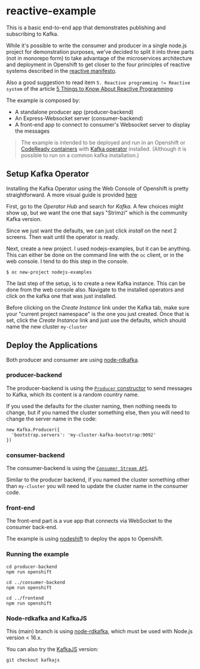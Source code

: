 # reactive-example

This is a basic end-to-end app that demonstrates publishing and subscribing to Kafka.

While it's possible to write the consumer and producer in a single node.js project for demonstration purposes, we've decided to split it into three parts (not in monorepo form) to take advantage of the microservices architecture and deployment in Openshift to get closer to the four principles of reactive systems described in the 
[reactive manifesto](https://www.reactivemanifesto.org/).

Also a good suggestion to read item `5. Reactive programming != Reactive system` of the article [5 Things to Know About Reactive Programming](https://developers.redhat.com/blog/2017/06/30/5-things-to-know-about-reactive-programming)

The example is composed by:

- A standalone producer app (producer-backend)
- An Express-Websocket server (consumer-backend)
- A front-end app to connect to consumer's Websocket server to display the messages

> The example is intended to be deployed and run in an Openshift or [CodeReady containers](https://developers.redhat.com/products/codeready-containers/overview) with [Kafka operator](https://strimzi.io/quickstarts/) installed. (Although it is possible to run on a common kafka installation.)

## Setup Kafka Operator

Installing the Kafka Operator using the Web Console of Openshift is pretty straightforward.  A more visual guide is provided [here](./KAFKA_OPERATOR_SETUP.md)

First, go to the *Operator Hub* and search for *Kafka*.  A few choices might show up,  but we want the one that says "Strimzi" which is the community Kafka version.

Since we just want the defaults, we can just click *install* on the next 2 screens.  Then wait until the operator is ready.

Next, create a new project.  I used nodejs-examples, but it can be anything.  This can either be done on the command line with the `oc` client, or in the web console.  I tend to do this step in the console.

```
$ oc new-project nodejs-examples
```

The last step of the setup, is to create a new Kafka instance.  This can be done from the web console also.  Navigate to the installed operators and click on the kafka one that was just installed.

Before clicking on the *Create Instance* link under the Kafka tab, make sure your "current project namespace" is the one you just created.  Once that is set, click the *Create Instance* link and just use the defaults, which should name the new cluster `my-cluster`

## Deploy the Applications

Both producer and consumer are using [node-rdkafka](https://github.com/Blizzard/node-rdkafka).

### producer-backend

The producer-backend is using the [`Producer` constructor](https://github.com/Blizzard/node-rdkafka#sending-messages) to
send messages to Kafka, which its content is a random country name.

If you used the defaults for the cluster naming, then nothing needs to change, but if you named the cluster something else, then you will need to change the server name in the code:

```
new Kafka.Producer({
  'bootstrap.servers': 'my-cluster-kafka-bootstrap:9092'
})
```

### consumer-backend

The consumer-backend is using the [`Consumer Stream API`](https://github.com/Blizzard/node-rdkafka#stream-api-1).

Similar to the producer backend,  if you named the cluster something other than `my-cluster` you will need to update the cluster name in the consumer code.

### front-end

The front-end part is a vue app that connects via WebSocket to the consumer back-end.

The example is using [nodeshift](https://github.com/nodeshift/nodeshift) to deploy the apps to Openshift.

### Running the example

```
cd producer-backend
npm run openshift

cd ../consumer-backend
npm run openshift

cd ../frontend
npm run openshift
```

### Node-rdkafka and KafkaJS

This (main) branch is using [node-rdkafka](https://github.com/Blizzard/node-rdkafka), which must be used with Node.js version < 16.x.

You can also try the [KafkaJS](https://github.com/tulios/kafkajs/) version:

```
git checkout kafkajs
```
